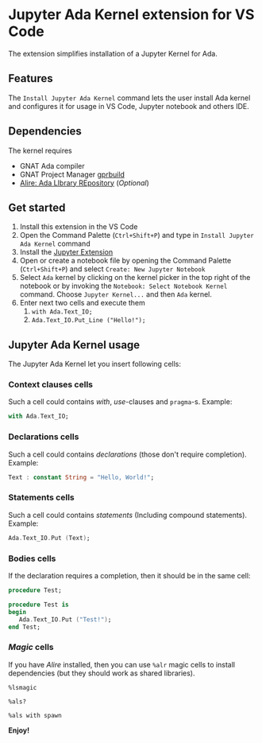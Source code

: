 # Jupyter Ada Kernel extension for VS Code

The extension simplifies installation of a Jupyter Kernel for Ada.

## Features

The `Install Jupyter Ada Kernel` command lets the user install Ada kernel and
configures it for usage in VS Code, Jupyter notebook and others IDE.

## Dependencies

The kernel requires

* GNAT Ada compiler
* GNAT Project Manager [gprbuild](https://docs.adacore.com/gprbuild-docs/html/gprbuild_ug/gnat_project_manager.html)
* [Alire: Ada LIbrary REpository](https://alire.ada.dev/) (*Optional*)

## Get started

1. Install this extension in the VS Code
2. Open the Command Palette (`Ctrl+Shift+P`) and type in
   `Install Jupyter Ada Kernel` command
3. Install the [Jupyter Extension](https://marketplace.visualstudio.com/items?itemName=ms-toolsai.jupyter)
4. Open or create a notebook file by opening the Command Palette
   (`Ctrl+Shift+P`) and select `Create: New Jupyter Notebook`
5. Select `Ada` kernel by clicking on the kernel picker in the top right
   of the notebook or by invoking the `Notebook: Select Notebook Kernel`
   command. Choose `Jupyter Kernel...` and then `Ada` kernel.
6. Enter next two cells and execute them
    1. `with Ada.Text_IO;`
    2. `Ada.Text_IO.Put_Line ("Hello!");`

## Jupyter Ada Kernel usage

The Jupyter Ada Kernel let you insert following cells:

### Context clauses cells

Such a cell could contains *with*, *use*-clauses and `pragma`-s. Example:

```ada
with Ada.Text_IO;
```

### Declarations cells

Such a cell could contains *declarations* (those don't require completion). Example:

```ada
Text : constant String = "Hello, World!";
```

### Statements cells

Such a cell could contains *statements* (Including compound statements). Example:

```ada
Ada.Text_IO.Put (Text);
```

### Bodies cells

If the declaration requires a completion, then it should be in the same cell:

```ada
procedure Test;

procedure Test is
begin
   Ada.Text_IO.Put ("Test!");
end Test;
```

### *Magic* cells

If you have *Alire* installed, then you can use `%alr` magic cells to install
dependencies (but they should work as shared libraries).

    %lsmagic

    %als?

    %als with spawn

**Enjoy!**
